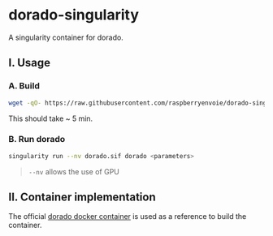 # dorado-singularity
A singularity container for dorado.

## I. Usage

### A. Build

```bash
wget -qO- https://raw.githubusercontent.com/raspberryenvoie/dorado-singularity/refs/heads/main/build.sh | bash
```
This should take ~ 5 min.

### B. Run dorado

```bash
singularity run --nv dorado.sif dorado <parameters>
```
> `--nv` allows the use of GPU

## II. Container implementation

The official [dorado docker container](https://hub.docker.com/r/nanoporetech/dorado) is used as a reference to build the container.

